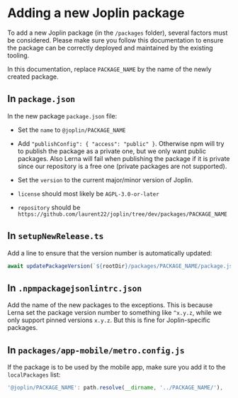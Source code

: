 # Adding a new Joplin package

To add a new Joplin package (in the `/packages` folder), several factors must be considered. Please make sure you follow this documentation to ensure the package can be correctly deployed and maintained by the existing tooling.

In this documentation, replace `PACKAGE_NAME` by the name of the newly created package.

## In `package.json`

In the new package `package.json` file:

- Set the `name` to `@joplin/PACKAGE_NAME`

- Add `"publishConfig": { "access": "public" }`. Otherwise npm will try to publish the package as a private one, but we only want public packages. Also Lerna will fail when publishing the package if it is private since our repository is a free one (private packages are not supported).

- Set the `version` to the current major/minor version of Joplin.

- `license` should most likely be `AGPL-3.0-or-later`

- `repository` should be `https://github.com/laurent22/joplin/tree/dev/packages/PACKAGE_NAME`

## In `setupNewRelease.ts`

Add a line to ensure that the version number is automatically updated:

```typescript
await updatePackageVersion(`${rootDir}/packages/PACKAGE_NAME/package.json`, majorMinorVersion, options);
```

## In `.npmpackagejsonlintrc.json`

Add the name of the new packages to the exceptions. This is because Lerna set the package version number to something like `^x.y.z`, while we only support pinned versions `x.y.z`. But this is fine for Joplin-specific packages.

## In `packages/app-mobile/metro.config.js`

If the package is to be used by the mobile app, make sure you add it to the `localPackages` list:

```javascript
'@joplin/PACKAGE_NAME': path.resolve(__dirname, '../PACKAGE_NAME/'),
```